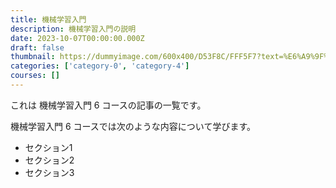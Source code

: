 ```yaml
---
title: 機械学習入門
description: 機械学習入門の説明
date: 2023-10-07T00:00:00.000Z
draft: false
thumbnail: https://dummyimage.com/600x400/D53F8C/FFF5F7?text=%E6%A9%9F%E6%A2%B0%E5%AD%A6%E7%BF%92%E5%85%A5%E9%96%80
categories: ['category-0', 'category-4']
courses: []
---
```


これは 機械学習入門 6 コースの記事の一覧です。

  機械学習入門 6 コースでは次のような内容について学びます。

  - セクション1
  - セクション2
  - セクション3